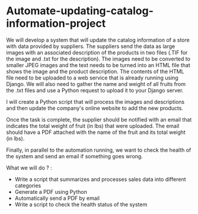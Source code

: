 # Automate-updating-catalog-information-project

We will develop a system that will update the catalog information of a store with data provided by suppliers. The suppliers send the data as large images with an associated description of the products in two files (.TIF for the image and .txt for the description). The images need to be converted to smaller JPEG images and the text needs to be turned into an HTML file that shows the image and the product description. The contents of the HTML file need to be uploaded to a web service that is already running using Django. We will also need to gather the name and weight of all fruits from the .txt files and use a Python request to upload it to your Django server.

I will create a Python script that will process the images and descriptions and then update the company's online website to add the new products.

Once the task is complete, the supplier should be notified with an email that indicates the total weight of fruit (in lbs) that were uploaded. The email should have a PDF attached with the name of the fruit and its total weight (in lbs).

Finally, in parallel to the automation running, we want to check the health of the system and send an email if something goes wrong.

What we will do ? :
* Write a script that summarizes and processes sales data into different categories
* Generate a PDF using Python
* Automatically send a PDF by email
* Write a script to check the health status of the system
